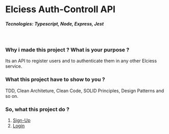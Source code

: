 # Elciess Auth-Controll API
##### Tecnologies: Typescript, Node, Express, Jest

<br />

### Why i made this project ? What is your purpose ?
Its an API to register users and to authenticate them in any other Elciess service.

### What this project have to show to you ?
TDD, Clean Architeture, Clean Code, SOLID Principles, Design Patterns and so on.

### So, what this project do ?
1. [Sign-Up](./requirements/sign-up.md)
2. [Login](./requirements/login.md)
